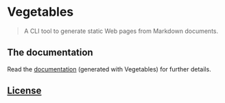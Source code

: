 # Vegetables

> A CLI tool to generate static Web pages from Markdown documents.

## The documentation

Read the [documentation](https://partageit.github.io/vegetables) (generated with Vegetables) for further details.

## [License](LICENSE)

